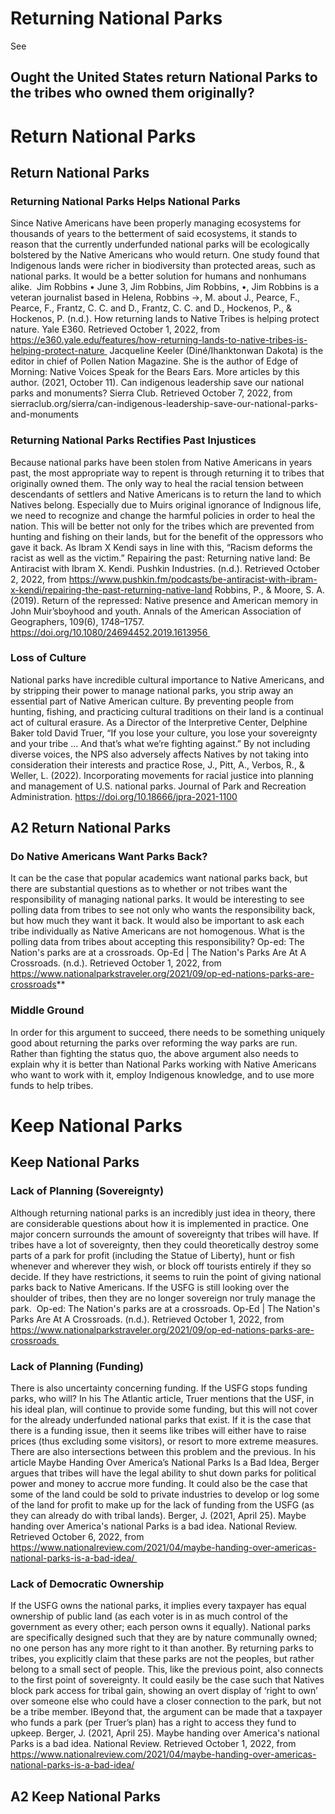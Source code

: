 # Returning National Parks
See
## Ought the United States return National Parks to the tribes who owned them originally?


# Return National Parks

## Return National Parks

### Returning National Parks Helps National Parks
Since Native Americans have been properly managing ecosystems for thousands of years to the betterment of said ecosystems, it stands to reason that the currently underfunded national parks will be ecologically bolstered by the Native Americans who would return. One study found that Indigenous lands were richer in biodiversity than protected areas, such as national parks. It would be a better solution for humans and nonhumans alike. 
	Jim Robbins • June 3, Jim Robbins, Jim Robbins, •, Jim Robbins is a veteran journalist based in Helena, Robbins →, M. about J., Pearce, F., Pearce, F., Frantz, C. C. and D., Frantz, C. C. and D., Hockenos, P., & Hockenos, P. (n.d.). How returning lands to Native Tribes is helping protect nature. Yale E360. Retrieved October 1, 2022, from https://e360.yale.edu/features/how-returning-lands-to-native-tribes-is-helping-protect-nature 
	Jacqueline Keeler (Diné/Ihanktonwan Dakota) is the editor in chief of Pollen Nation Magazine. She is the author of Edge of Morning: Native Voices Speak for the Bears Ears. More articles by this author. (2021, October 11). Can indigenous leadership save our national parks and monuments? Sierra Club. Retrieved October 7, 2022, from sierraclub.org/sierra/can-indigenous-leadership-save-our-national-parks-and-monuments 

### Returning National Parks Rectifies Past Injustices
Because national parks have been stolen from Native Americans in years past, the most appropriate way to repent is through returning it to tribes that originally owned them. The only way to heal the racial tension between descendants of settlers and Native Americans is to return the land to which Natives belong. Especially due to Muirs original ignorance of Indignous life, we need to recognize and change the harmful policies in order to heal the nation. This will be better not only for the tribes which are prevented from hunting and fishing on their lands, but for the benefit of the oppressors who gave it back. As Ibram X Kendi says in line with this, “Racism deforms the racist as well as the victim.”
	Repairing the past: Returning native land: Be Antiracist with Ibram X. Kendi. Pushkin Industries. (n.d.). Retrieved October 2, 2022, from https://www.pushkin.fm/podcasts/be-antiracist-with-ibram-x-kendi/repairing-the-past-returning-native-land Robbins, P., & Moore, S. A. (2019). Return of the repressed: Native presence and American memory in John Muir’sboyhood and youth. Annals of the American Association of Geographers, 109(6), 1748–1757. https://doi.org/10.1080/24694452.2019.1613956 

### Loss of Culture
National parks have incredible cultural importance to Native Americans, and by stripping their power to manage national parks, you strip away an essential part of Native American culture. By preventing people from hunting, fishing, and practicing cultural traditions on their land is a continual act of cultural erasure. As a Director of the Interpretive Center, Delphine Baker told David Truer, “If you lose your culture, you lose your sovereignty and your tribe … And that’s what we’re fighting against.” By not including diverse voices, the NPS also adversely affects Natives by not taking into consideration their interests and practice
	Rose, J., Pitt, A., Verbos, R., & Weller, L. (2022). Incorporating movements for racial justice into planning and management of U.S. national parks. Journal of Park and Recreation Administration. https://doi.org/10.18666/jpra-2021-1100

## A2 Return National Parks

### Do Native Americans Want Parks Back?
It can be the case that popular academics want national parks back, but there are substantial questions as to whether or not tribes want the responsibility of managing national parks. It would be interesting to see polling data from tribes to see not only who wants the responsibility back, but how much they want it back. It would also be important to ask each tribe individually as Native Americans are not homogenous. What is the polling data from tribes about accepting this responsibility?
	Op-ed: The Nation's parks are at a crossroads. Op-Ed | The Nation's Parks Are At A Crossroads. (n.d.). Retrieved October 1, 2022, from https://www.nationalparkstraveler.org/2021/09/op-ed-nations-parks-are-crossroads**

### Middle Ground
In order for this argument to succeed, there needs to be something uniquely good about returning the parks over reforming the way parks are run. Rather than fighting the status quo, the above argument also needs to explain why it is better than National Parks working with Native Americans who want to work with it, employ Indigenous knowledge, and to use more funds to help tribes. 

# Keep National Parks

## Keep National Parks

### Lack of Planning (Sovereignty)
Although returning national parks is an incredibly just idea in theory, there are considerable questions about how it is implemented in practice. One major concern surrounds the amount of sovereignty that tribes will have. If tribes have a lot of sovereignty, then they could theoretically destroy some parts of a park for profit (including the Statue of Liberty), hunt or fish whenever and wherever they wish, or block off tourists entirely if they so decide. If they have restrictions, it seems to ruin the point of giving national parks back to Native Americans. If the USFG is still looking over the shoulder of tribes, then they are no longer sovereign nor truly manage the park. 
	Op-ed: The Nation's parks are at a crossroads. Op-Ed | The Nation's Parks Are At A Crossroads. (n.d.). Retrieved October 1, 2022, from https://www.nationalparkstraveler.org/2021/09/op-ed-nations-parks-are-crossroads 

### Lack of Planning (Funding)
There is also uncertainty concerning funding. If the USFG stops funding parks, who will? In his The Atlantic article, Truer mentions that the USF, in his ideal plan, will continue to provide some funding, but this will not cover for the already underfunded national parks that exist. If it is the case that there is a funding issue, then it seems like tribes will either have to raise prices (thus excluding some visitors), or resort to more extreme measures. There are also intersections between this problem and the previous. In his article Maybe Handing Over America’s National Parks Is a Bad Idea, Berger argues that tribes will have the legal ability to shut down parks for political power and money to accrue more funding. It could also be the case that some of the land could be sold to private industries to develop or log some of the land for profit to make up for the lack of funding from the USFG (as they can already do with tribal lands).
	Berger, J. (2021, April 25). Maybe handing over America's national Parks is a bad idea. National Review. Retrieved October 6, 2022, from https://www.nationalreview.com/2021/04/maybe-handing-over-americas-national-parks-is-a-bad-idea/ 

### Lack of Democratic Ownership
If the USFG owns the national parks, it implies every taxpayer has equal ownership of public land (as each voter is in as much control of the government as every other; each person owns it equally). National parks are specifically designed such that they are by nature communally owned; no one person has any more right to it than another. By returning parks to tribes, you explicitly claim that these parks are not the peoples, but rather belong to a small sect of people. This, like the previous point, also connects to the first point of sovereignty. It could easily be the case such that Natives block park access for tribal gain, showing an overt display of ‘right to own’ over someone else who could have a closer connection to the park, but not be a tribe member. IBeyond that, the argument can be made that a taxpayer who funds a park (per Truer’s plan) has a right to access they fund to upkeep.
	Berger, J. (2021, April 25). Maybe handing over America's national Parks is a bad idea. National Review. Retrieved October 1, 2022, from https://www.nationalreview.com/2021/04/maybe-handing-over-americas-national-parks-is-a-bad-idea/

## A2 Keep National Parks

